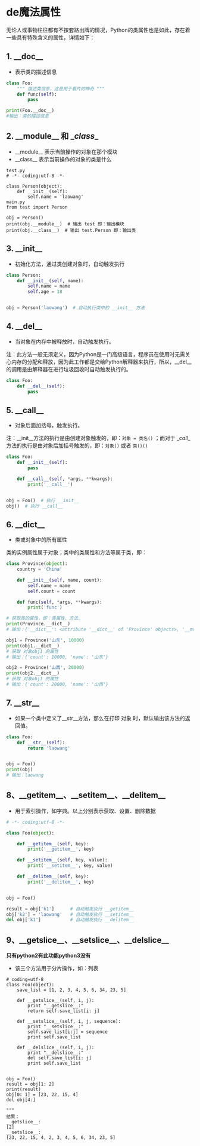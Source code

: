 # de魔法属性

无论人或事物往往都有不按套路出牌的情况，Python的类属性也是如此，存在着一些具有特殊含义的属性，详情如下：

## 1. \_\_doc__

- 表示类的描述信息

```python
class Foo:
    """ 描述类信息，这是用于看片的神奇 """
    def func(self):
        pass

print(Foo.__doc__)
#输出：类的描述信息
```



## 2. \_\_module\_\_ 和 \__class__

- \_\_module__ 表示当前操作的对象在那个模块
- \_\_class__ 表示当前操作的对象的类是什么

```
test.py
# -*- coding:utf-8 -*-

class Person(object):
    def __init__(self):
        self.name = 'laowang'
main.py
from test import Person

obj = Person()
print(obj.__module__)  # 输出 test 即：输出模块
print(obj.__class__)  # 输出 test.Person 即：输出类
```



## 3. \_\_init__

- 初始化方法，通过类创建对象时，自动触发执行

```python
class Person:
    def __init__(self, name):
        self.name = name
        self.age = 18


obj = Person('laowang')  # 自动执行类中的 __init__ 方法
```



## 4. \_\_del__

- 当对象在内存中被释放时，自动触发执行。

注：此方法一般无须定义，因为Python是一门高级语言，程序员在使用时无需关心内存的分配和释放，因为此工作都是交给Python解释器来执行，所以，\__del__的调用是由解释器在进行垃圾回收时自动触发执行的。

```python
class Foo:
    def __del__(self):
        pass
```



## 5. \_\_call__

- 对象后面加括号，触发执行。

注：\_\_init\_\_方法的执行是由创建对象触发的，即：`对象 = 类名()` ；而对于 \__call__ 方法的执行是由对象后加括号触发的，即：`对象()` 或者 `类()()`

```python
class Foo:
    def __init__(self):
        pass

    def __call__(self, *args, **kwargs):
        print('__call__')


obj = Foo()  # 执行 __init__
obj()  # 执行 __call__
```



## 6. \_\_dict__

- 类或对象中的所有属性

类的实例属性属于对象；类中的类属性和方法等属于类，即：

```python
class Province(object):
    country = 'China'

    def __init__(self, name, count):
        self.name = name
        self.count = count

    def func(self, *args, **kwargs):
        print('func')

# 获取类的属性，即：类属性、方法、
print(Province.__dict__)
# 输出：{'__dict__': <attribute '__dict__' of 'Province' objects>, '__module__': '__main__', 'country': 'China', '__doc__': None, '__weakref__': <attribute '__weakref__' of 'Province' objects>, 'func': <function Province.func at 0x101897950>, '__init__': <function Province.__init__ at 0x1018978c8>}

obj1 = Province('山东', 10000)
print(obj1.__dict__)
# 获取 对象obj1 的属性
# 输出：{'count': 10000, 'name': '山东'}

obj2 = Province('山西', 20000)
print(obj2.__dict__)
# 获取 对象obj1 的属性
# 输出：{'count': 20000, 'name': '山西'}
```



## 7. \_\_str__

- 如果一个类中定义了\__str__方法，那么在打印 对象 时，默认输出该方法的返回值。

```python
class Foo:
    def __str__(self):
        return 'laowang'


obj = Foo()
print(obj)
# 输出：laowang
```



## 8、\_\_getitem\_\_、\_\_setitem\_\_、\_\_delitem__

- 用于索引操作，如字典。以上分别表示获取、设置、删除数据

```python
# -*- coding:utf-8 -*-

class Foo(object):

    def __getitem__(self, key):
        print('__getitem__', key)

    def __setitem__(self, key, value):
        print('__setitem__', key, value)

    def __delitem__(self, key):
        print('__delitem__', key)


obj = Foo()

result = obj['k1']      # 自动触发执行 __getitem__
obj['k2'] = 'laowang'   # 自动触发执行 __setitem__
del obj['k1']           # 自动触发执行 __delitem__
```



## 9、\_\_getslice\_\_、\_\_setslice\_\_、\_\_delslice__

**只有python2有此功能python3没有**

- 该三个方法用于分片操作，如：列表

```
# coding=utf-8
class Foo(object):
    save_list = [1, 2, 3, 4, 5, 6, 34, 23, 5]

    def __getslice__(self, i, j):
        print "__getslice__:"
        return self.save_list[i: j]

    def __setslice__(self, i, j, sequence):
        print "__setslice__:"
        self.save_list[i:j] = sequence
        print self.save_list

    def __delslice__(self, i, j):
        print "__delslice__:"
        del self.save_list[i: j]
        print self.save_list


obj = Foo()
result = obj[1: 2]
print(result)
obj[0: 1] = [23, 22, 15, 4]
del obj[4:]

"""
结果：
__getslice__:
[2]
__setslice__:
[23, 22, 15, 4, 2, 3, 4, 5, 6, 34, 23, 5]
```

